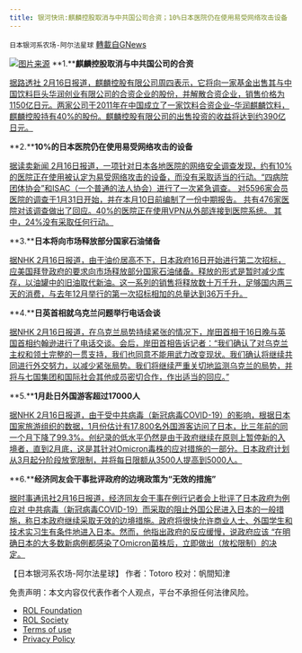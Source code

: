 ```yaml
---
title: 银河快讯:麒麟控股取消与中共国公司合资；10%日本医院仍在使用易受网络攻击设备
---
```

`日本银河系农场-阿尔法星球` [轉載自GNews](https://gnews.org/zh-hans/2031825/)

![](https://assets.gnews.org/wp-content/uploads/2022/02/图片1-90.png)[图片来源](https://www3.nhk.or.jp/)
**1.****麒麟控股取消与中共国公司的合资**

[据路透社 2月16日报道，麒麟控股有限公司周四表示，它将向一家基金出售其与中国饮料巨头华润创业有限公司的合资企业的股份，并解散合资企业，销售价格为1150亿日元。两家公司于2011年在中国成立了一家饮料合资企业–华润麒麟饮料，麒麟控股持有40%的股份。麒麟控股有限公司的出售投资的收益将达到约390亿日元。](https://news.yahoo.co.jp/articles/a0aaae6dc1c86338aadb914419760cc7523f8821)

**2.****10%的日本医院仍在使用易受网络攻击的设备**

[据读卖新闻 2月16日报道，一项针对日本各地医院的网络安全调查发现，约有10%的医院正在使用被认定为易受网络攻击的设备，而没有采取适当的行动。“四病院团体协会”和ISAC（一个普通的法人协会）进行了一次紧急调查。 对5596家会员医院的调查于1月31日开始，并在本月10日前编制了一份中期报告。 共有476家医院对该调查做出了回应。40%的医院正在使用VPN从外部连接到医院系统。 其中，24%没有采取任何行动。](https://news.yahoo.co.jp/articles/a6849dec709a4b4d4997fa51dbca093e630ec855)

**3.****日本将向市场释放部分国家石油储备**

[据NHK 2月16日报道，由于油价居高不下，日本政府16日开始进行第二次招标，应美国拜登政府的要求向市场释放部分国家石油储备。释放的形式是暂时减少库存，以油罐中的旧油取代新油。这一系列的销售将释放数十万千升，足够国内两三天的消费，与去年12月举行的第一次招标相加的总量达到36万千升。](https://www3.nhk.or.jp/news/html/20220216/k10013487511000.html?utm_int=news-business_contents_news-main_002)

**4.****日英首相就乌克兰问题举行电话会谈**

[据NHK 2月16日报道，在乌克兰局势持续紧张的情况下，岸田首相于16日晚与英国首相约翰逊进行了电话交谈。会后，岸田首相告诉记者：“我们确认了对乌克兰主权和领土完整的一贯支持，我们也同意不能用武力改变现状。我们确认将继续共同进行外交努力，以减少紧张局势。我们将继续严重关切地监测乌克兰的局势，并将与七国集团和国际社会其他成员密切合作，作出适当的回应。”](https://www3.nhk.or.jp/news/html/20220216/k10013487781000.html)

**5.****1月赴日外国游客超过17000人**

[据NHK 2月16日报道，由于受中共病毒（新冠病毒COVID-19）的影响，根据日本国家旅游组织的数据，1月份估计有17,800名外国游客访问了日本，比三年前的同一个月下降了99.3%。创纪录的低水平仍然是由于政府继续在原则上暂停新的入境者，直到2月底，这是其针对Omicron毒株的应对措施的一部分。日本政府计划从3月起分阶段放宽限制，并将每日限额从3500人提高到5000人。](https://www3.nhk.or.jp/news/html/20220216/k10013487661000.html?utm_int=news-business_contents_list-items_004)

**6.****经济同友会干事批评政府的边境政策为“无效的措施”**

[据时事通讯社2月16日报道，经济同友会干事在例行记者会上批评了日本政府为例应对 中共病毒（新冠病毒COVID-19）而采取的阻止外国公民进入日本的一般措施，称日本政府继续采取无效的边境措施。政府将很快允许商业人士、外国学生和技术实习生有条件地进入日本。然而，他指出政府的反应缓慢，说政府应该 “在明确日本的大多数新病例都感染了Omicron菌株后，立即做出（放松限制）的决定。](https://www.jiji.com/jc/article?k=2022021601071&amp;g=eco)

【日本银河系农场-阿尔法星球】
作者：Totoro
校对：帆間知津

 

免责声明：本文内容仅代表作者个人观点，平台不承担任何法律风险。

- [ROL Foundation](https://rolfoundation.org/)
- [ROL Society](https://rolsociety.org/)
- [Terms of use](https://gnews.org/terms-of-use-3/)
- [Privacy Policy](https://gnews.org/privacy-policy/)

